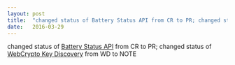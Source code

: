 ```yaml
---
layout: post
title:  "changed status of Battery Status API from CR to PR; changed status of WebCrypto Key Discovery from WD to NOTE"
date:   2016-03-29
---
```


changed status of [Battery Status API](/spec/battery-status) from CR to PR; changed status of [WebCrypto Key Discovery](/spec/webcrypto-key-discovery) from WD to NOTE

